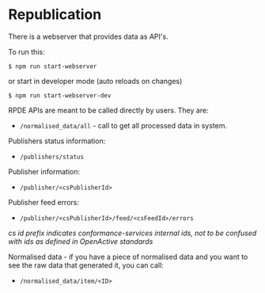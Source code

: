 # Republication

There is a webserver that provides data as API's.

To run this:

`$ npm run start-webserver`

or start in developer mode \(auto reloads on changes\)

`$ npm run start-webserver-dev`

RPDE APIs are meant to be called directly by users. They are:

* `/normalised_data/all` - call to get all processed data in system.

Publishers status information:

* `/publishers/status`

Publisher information:

* `/publisher/<csPublisherId>`

Publisher feed errors:

* `/publisher/<csPublisherId>/feed/<csFeedId>/errors`

_cs id prefix indicates conformance-services internal ids, not to be confused with ids as defined in OpenActive standards_

Normalised data - if you have a piece of normalised data and you want to see the raw data that generated it, you can call:

* `/normalised_data/item/<ID>`
